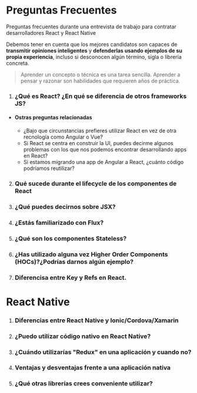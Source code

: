 # Preguntas Frecuentes
Preguntas frecuentes durante una entrevista de trabajo para contratar desarrolladores React y React Native 

Debemos tener en cuenta que los mejores candidatos son capaces de **transmitir opiniones inteligentes** y **defenderlas usando ejemplos de su propia experiencia**, incluso si desconocen algún término, sigla o librería concreta.
> Aprender un concepto o técnica es una tarea sencilla. Aprender a pensar y razonar son habilidades que requieren años de práctica.

1.  ### ¿Qué es React? ¿En qué se diferencia de otros frameworks JS?
 - #### Ostras preguntas relacionadas
   - ¿Bajo que circunstancias prefieres utilizar React en vez de otra recnología como Angular o Vue?
   - Si React se centra en construir la UI, puedes decirme algunos problemas con los que nos podemos encontrar desarrollando apps en React?
   - Si estamos migrando una app de Angular a React, ¿cuánto código podríamos reutilizar?
2. ### Qué sucede durante el lifecycle de los componentes de React
3. ### ¿Qué puedes decirnos sobre JSX?
4. ### ¿Estás familiarizado con Flux?
5. ### ¿Qué son los componentes Stateless?
6. ### ¿Has utilizado alguna vez Higher Order Components (HOCs)?¿Podrías darnos algún ejemplo?
7. ### Diferencisa entre Key y Refs en React.


# React Native
1. ### Diferencias entre React Native y Ionic/Cordova/Xamarin
2. ### ¿Puedo utilizar código nativo en React Native?
3. ### ¿Cuándo utilizarías "Redux" en una aplicación y cuando no?
4. ### Ventajas y desventajas frente a una aplicación nativa
5. ### ¿Qué otras librerías crees conveniente utilizar?
